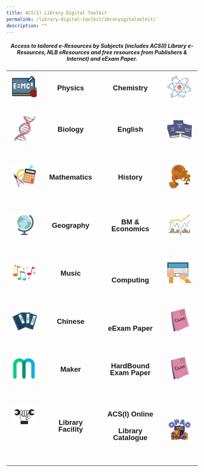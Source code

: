 ```yaml
---
title: ACS(I) Library Digital Toolkit
permalink: /library-digital-toolkit/ibraryigitaloolkit/
description: ""
---
```

<H5 style="text-align: center;"><strong>Access to tailored e-Resources by Subjects (includes ACS(I) Library e-Resources, NLB eResources and free resources from Publishers &amp; Internet) and eExam Paper.</strong></H5>

<table style="box-sizing: border-box; border-collapse: collapse; min-width: 500px; color: #000000; font-family: Arial, sans-serif; font-size: 16px; font-style: normal; font-variant-ligatures: normal; font-variant-caps: normal; font-weight: 400; letter-spacing: normal; orphans: 2; text-align: start; text-transform: none; white-space: normal; widows: 2; word-spacing: 0px; -webkit-text-stroke-width: 0px; text-decoration-thickness: initial; text-decoration-style: initial; text-decoration-color: initial; width: 100%;">
<tbody style="box-sizing: border-box; margin-top: 0px;">
<tr style="box-sizing: border-box; margin-top: 0px;">
<td style="box-sizing: border-box; border-collapse: collapse; padding: 10px 15px; line-height: 18px; text-align: center;"><a style="box-sizing: border-box; background-color: transparent; font-size: 1em; font-family: Arial, sans-serif !important; text-decoration: none; margin-top: 0px;" href="/library-digital-toolkit/physics/physicsedatabaseejournal/"><img class="alignnone wp-image-20461 size-thumbnail" style="box-sizing: border-box; border-style: none; max-width: 100%; height: auto; margin: 0px 20px 20px 0px;" src="/images/Library Digital Toolkit/Physics-150x150.jpg" alt="" width="150" height="150" /></a></td>
<td style="box-sizing: border-box; border-collapse: collapse; padding: 10px 15px; line-height: 18px; text-align: center;">
<h3 style="box-sizing: border-box; font-family: Arial, sans-serif; margin-top: 0px;"><a style="box-sizing: border-box; background-color: transparent; font-size: 1em; font-family: Arial, sans-serif !important; text-decoration: none; margin-top: 0px;" href="/library-digital-toolkit/physics/physicsedatabaseejournal/" rel="noopener noreferrer">Physics</a></h3>
</td>
<td style="box-sizing: border-box; border-collapse: collapse; padding: 10px 15px; line-height: 18px; text-align: center;">
<h3 style="box-sizing: border-box; font-family: Arial, sans-serif; margin-top: 0px;"><a style="box-sizing: border-box; background-color: transparent; font-size: 1em; font-family: Arial, sans-serif !important; text-decoration: none; margin-top: 0px;" href="/library-digital-toolkit/chemistry/hemistryeatabaseeournal/" rel="noopener noreferrer">Chemistry</a></h3>
</td>
<td style="box-sizing: border-box; border-collapse: collapse; padding: 10px 15px; line-height: 18px; text-align: center;"><a style="box-sizing: border-box; background-color: transparent; font-size: 1em; font-family: Arial, sans-serif !important; text-decoration: none; margin-top: 0px;" href="/library-digital-toolkit/chemistry/hemistryeatabaseeournal/"><img class="alignnone wp-image-20451 size-thumbnail" style="box-sizing: border-box; border-style: none; max-width: 100%; height: auto; margin: 0px 20px 20px 0px;" src="/images/Library Digital Toolkit/Chemistry-150x150.jpg" alt="" width="150" height="150" /></a></td>
</tr>
<tr style="box-sizing: border-box;">
<td style="box-sizing: border-box; border-collapse: collapse; padding: 10px 15px; line-height: 18px; text-align: center;">
<h3 style="box-sizing: border-box; font-family: Arial, sans-serif; margin-top: 0px;"><a style="box-sizing: border-box; background-color: transparent; font-size: 1em; font-family: Arial, sans-serif !important; text-decoration: none; margin-top: 0px;" href="https://www.acsindep.moe.edu.sg/library-digital-toolkit/biology-edatabase-ejournal/"><img class="alignnone wp-image-20449 size-thumbnail" style="box-sizing: border-box; border-style: none; max-width: 100%; height: auto; margin: 0px 20px 20px 0px;" src="/images/Library Digital Toolkit/Biology-150x150.jpg" alt="" width="150" height="150" /></a></h3>
</td>
<td style="box-sizing: border-box; border-collapse: collapse; padding: 10px 15px; line-height: 18px; text-align: center;">
<h3 style="box-sizing: border-box; font-family: Arial, sans-serif; margin-top: 0px;"><a style="box-sizing: border-box; background-color: transparent; font-size: 1em; font-family: Arial, sans-serif !important; text-decoration: none; margin-top: 0px;" href="https://www.acsindep.moe.edu.sg/library-digital-toolkit/biology-edatabase-ejournal/" rel="noopener noreferrer">Biology</a></h3>
&nbsp;</td>
<td style="box-sizing: border-box; border-collapse: collapse; padding: 10px 15px; line-height: 18px; text-align: center;">
<h3 style="box-sizing: border-box; font-family: Arial, sans-serif; margin-top: 0px;"><a style="box-sizing: border-box; background-color: transparent; font-size: 1em; font-family: Arial, sans-serif !important; text-decoration: none; margin-top: 0px;" href="https://www.acsindep.moe.edu.sg/library-digital-toolkit/english-edatabase-ejournal/" rel="noopener noreferrer">English</a></h3>
&nbsp;</td>
<td style="box-sizing: border-box; border-collapse: collapse; padding: 10px 15px; line-height: 18px; text-align: center;">
<h3 style="box-sizing: border-box; font-family: Arial, sans-serif; margin-top: 0px;"><a style="box-sizing: border-box; background-color: transparent; font-size: 1em; font-family: Arial, sans-serif !important; text-decoration: none; margin-top: 0px;" href="https://www.acsindep.moe.edu.sg/library-digital-toolkit/english-edatabase-ejournal/"><img class="alignnone wp-image-20455 size-thumbnail" style="box-sizing: border-box; border-style: none; max-width: 100%; height: auto; margin: 0px 20px 20px 0px;" src="/images/Library Digital Toolkit/English-150x150.jpg" alt="" width="150" height="150" /></a></h3>
</td>
</tr>
<tr style="box-sizing: border-box;">
<td style="box-sizing: border-box; border-collapse: collapse; padding: 10px 15px; line-height: 18px; text-align: center;">
<h3 style="box-sizing: border-box; font-family: Arial, sans-serif; margin-top: 0px;"><a style="box-sizing: border-box; background-color: transparent; font-size: 1em; font-family: Arial, sans-serif !important; text-decoration: none; margin-top: 0px;" href="https://www.acsindep.moe.edu.sg/library-digital-toolkit/mathematics-edatabase-ejournal/"><img class="alignnone wp-image-20458 size-thumbnail" style="box-sizing: border-box; border-style: none; max-width: 100%; height: auto; margin: 0px 20px 20px 0px;" src="/images/Library Digital Toolkit/Mathematics-150x150.jpg" alt="" width="150" height="150" /></a></h3>
</td>
<td style="box-sizing: border-box; border-collapse: collapse; padding: 10px 15px; line-height: 18px; text-align: center;">
<h3 style="box-sizing: border-box; font-family: Arial, sans-serif; margin-top: 0px;"><a style="box-sizing: border-box; background-color: transparent; font-size: 1em; font-family: Arial, sans-serif !important; text-decoration: none; margin-top: 0px;" href="https://www.acsindep.moe.edu.sg/library-digital-toolkit/mathematics-edatabase-ejournal/" rel="noopener noreferrer">Mathematics</a></h3>
&nbsp;</td>
<td style="box-sizing: border-box; border-collapse: collapse; padding: 10px 15px; line-height: 18px; text-align: center;">
<h3 style="box-sizing: border-box; font-family: Arial, sans-serif; margin-top: 0px;"><a style="box-sizing: border-box; background-color: transparent; font-size: 1em; font-family: Arial, sans-serif !important; text-decoration: none; margin-top: 0px;" href="https://www.acsindep.moe.edu.sg/library-digital-toolkit/history-edatabase-ejournal/" rel="noopener noreferrer">History</a></h3>
&nbsp;</td>
<td style="box-sizing: border-box; border-collapse: collapse; padding: 10px 15px; line-height: 18px; text-align: center;">
<h3 style="box-sizing: border-box; font-family: Arial, sans-serif; margin-top: 0px;"><a style="box-sizing: border-box; background-color: transparent; font-size: 1em; font-family: Arial, sans-serif !important; text-decoration: none; margin-top: 0px;" href="https://www.acsindep.moe.edu.sg/library-digital-toolkit/history-edatabase-ejournal/"><img class="alignnone wp-image-20457 size-thumbnail" style="box-sizing: border-box; border-style: none; max-width: 100%; height: auto; margin: 0px 20px 20px 0px;" src="/images/Library Digital Toolkit/History-150x150.jpg" alt="" width="150" height="150" /></a></h3>
</td>
</tr>
<tr style="box-sizing: border-box;">
<td style="box-sizing: border-box; border-collapse: collapse; padding: 10px 15px; line-height: 18px; text-align: center;">
<h3 style="box-sizing: border-box; font-family: Arial, sans-serif; margin-top: 0px;"><a style="box-sizing: border-box; background-color: transparent; font-size: 1em; font-family: Arial, sans-serif !important; text-decoration: none; margin-top: 0px;" href="https://www.acsindep.moe.edu.sg/library-digital-toolkit/geography-edatabase-ejournal/"><img class="alignnone wp-image-20456 size-thumbnail" style="box-sizing: border-box; border-style: none; max-width: 100%; height: auto; margin: 0px 20px 20px 0px;" src="/images/Library Digital Toolkit/Geography-150x150.jpg" alt="" width="150" height="150" /></a></h3>
</td>
<td style="box-sizing: border-box; border-collapse: collapse; padding: 10px 15px; line-height: 18px; text-align: center;">
<h3 style="box-sizing: border-box; font-family: Arial, sans-serif; margin-top: 0px;"><a style="box-sizing: border-box; background-color: transparent; font-size: 1em; font-family: Arial, sans-serif !important; text-decoration: none; margin-top: 0px;" href="https://www.acsindep.moe.edu.sg/library-digital-toolkit/geography-edatabase-ejournal/" rel="noopener noreferrer">Geography</a></h3>
&nbsp;</td>
<td style="box-sizing: border-box; border-collapse: collapse; padding: 10px 15px; line-height: 18px; text-align: center;">
<h3 style="box-sizing: border-box; font-family: Arial, sans-serif; margin-top: 0px;"><a style="box-sizing: border-box; background-color: transparent; font-size: 1em; font-family: Arial, sans-serif !important; text-decoration: none; margin-top: 0px;" href="https://www.acsindep.moe.edu.sg/library-digital-toolkit/business-and-management-edatabase-ejournal/" rel="noopener noreferrer">BM &amp; Economics</a></h3>
&nbsp;</td>
<td style="box-sizing: border-box; border-collapse: collapse; padding: 10px 15px; line-height: 18px; text-align: center;">
<h3 style="box-sizing: border-box; font-family: Arial, sans-serif; margin-top: 0px;"><a style="box-sizing: border-box; background-color: transparent; font-size: 1em; font-family: Arial, sans-serif !important; text-decoration: none; margin-top: 0px;" href="https://www.acsindep.moe.edu.sg/library-digital-toolkit/business-and-management-edatabase-ejournal/"><img class="alignnone wp-image-20450 size-thumbnail" style="box-sizing: border-box; border-style: none; max-width: 100%; height: auto; margin: 0px 20px 20px 0px;" src="/images/Library Digital Toolkit/BM-and-Economics-150x150.jpg" alt="" width="150" height="150" /></a></h3>
</td>
</tr>
<tr style="box-sizing: border-box;">
<td style="box-sizing: border-box; border-collapse: collapse; padding: 10px 15px; line-height: 18px; text-align: center;">
<h3 style="box-sizing: border-box; font-family: Arial, sans-serif; margin-top: 0px;"><a style="box-sizing: border-box; background-color: transparent; font-size: 1em; font-family: Arial, sans-serif !important; text-decoration: none; margin-top: 0px;" href="https://www.acsindep.moe.edu.sg/library-digital-toolkit/music-edatabase-ejournal/"><img class="alignnone wp-image-20459 size-thumbnail" style="box-sizing: border-box; border-style: none; max-width: 100%; height: auto; margin: 0px 20px 20px 0px;" src="/images/Library Digital Toolkit/Music-150x150.jpg" alt="" width="150" height="150" /></a></h3>
</td>
<td style="box-sizing: border-box; border-collapse: collapse; padding: 10px 15px; line-height: 18px; text-align: center;">
<h3 style="box-sizing: border-box; font-family: Arial, sans-serif; margin-top: 0px;"><a style="box-sizing: border-box; background-color: transparent; font-size: 1em; font-family: Arial, sans-serif !important; text-decoration: none; margin-top: 0px;" href="https://www.acsindep.moe.edu.sg/library-digital-toolkit/music-edatabase-ejournal/" rel="noopener noreferrer">Music</a></h3>
&nbsp;</td>
<td style="box-sizing: border-box; border-collapse: collapse; padding: 10px 15px; line-height: 18px; text-align: center;">&nbsp;
<h3 style="box-sizing: border-box; font-family: Arial, sans-serif; margin-top: 0px;"><a style="box-sizing: border-box; background-color: transparent; font-size: 1em; font-family: Arial, sans-serif !important; text-decoration: none; margin-top: 0px;" href="https://www.acsindep.moe.edu.sg/library-digital-toolkit/computing-edatabase-ejournal/" rel="noopener noreferrer">Computing</a></h3>
</td>
<td style="box-sizing: border-box; border-collapse: collapse; padding: 10px 15px; line-height: 18px; text-align: center;">
<h3 style="box-sizing: border-box; font-family: Arial, sans-serif; margin-top: 0px;"><a style="box-sizing: border-box; background-color: transparent; font-size: 1em; font-family: Arial, sans-serif !important; text-decoration: none; margin-top: 0px;" href="https://www.acsindep.moe.edu.sg/library-digital-toolkit/computing-edatabase-ejournal/"><img class="alignnone wp-image-20453 size-thumbnail" style="box-sizing: border-box; border-style: none; max-width: 100%; height: auto; margin: 0px 20px 20px 0px;" src="/images/Library Digital Toolkit/Computing-150x150.jpg" alt="" width="150" height="150" /></a></h3>
</td>
</tr>
<tr style="box-sizing: border-box;">
<td style="box-sizing: border-box; border-collapse: collapse; padding: 10px 15px; line-height: 18px; text-align: center;">
<h3 style="box-sizing: border-box; font-family: Arial, sans-serif; margin-top: 0px;"><a style="box-sizing: border-box; background-color: transparent; font-size: 1em; font-family: Arial, sans-serif !important; text-decoration: none; margin-top: 0px;" href="https://www.acsindep.moe.edu.sg/library-digital-toolkit/chinese-edatabase-ejournal/"><img class="alignnone wp-image-20452 size-thumbnail" style="box-sizing: border-box; border-style: none; max-width: 100%; height: auto; margin: 0px 20px 20px 0px;" src="/images/Library Digital Toolkit/Chinese-150x150.jpg" alt="" width="150" height="150" /></a></h3>
</td>
<td style="box-sizing: border-box; border-collapse: collapse; padding: 10px 15px; line-height: 18px; text-align: center;">
<h3 style="box-sizing: border-box; font-family: Arial, sans-serif; margin-top: 0px;"><a style="box-sizing: border-box; background-color: transparent; font-size: 1em; font-family: Arial, sans-serif !important; text-decoration: none; margin-top: 0px;" href="https://www.acsindep.moe.edu.sg/library-digital-toolkit/chinese-edatabase-ejournal/">Chinese</a></h3>
&nbsp;</td>
<td style="box-sizing: border-box; border-collapse: collapse; padding: 10px 15px; line-height: 18px; text-align: center;">&nbsp;
<h3 style="box-sizing: border-box; font-family: Arial, sans-serif; margin-top: 0px;"><a style="box-sizing: border-box; background-color: transparent; font-size: 1em; font-family: Arial, sans-serif !important; text-decoration: none; margin-top: 0px;" href="https://www.acsindep.moe.edu.sg/library-digital-toolkit/year-4-eexam-paper/">eExam Paper</a></h3>
</td>
<td style="box-sizing: border-box; border-collapse: collapse; padding: 10px 15px; line-height: 18px; text-align: center;">
<h3 style="box-sizing: border-box; font-family: Arial, sans-serif; margin-top: 0px;"><a style="box-sizing: border-box; background-color: transparent; font-size: 1em; font-family: Arial, sans-serif !important; text-decoration: none; margin-top: 0px;" href="https://www.acsindep.moe.edu.sg/library-digital-toolkit/year-4-eexam-paper/"><img class="alignnone wp-image-20454 size-thumbnail" style="box-sizing: border-box; border-style: none; max-width: 100%; height: auto; margin: 0px 20px 20px 0px;" src="/images/Library Digital Toolkit/eExam-paper-150x150.jpg" alt="" width="150" height="150" /></a></h3>
</td>
</tr>
<tr style="box-sizing: border-box;">
<td style="box-sizing: border-box; border-collapse: collapse; padding: 10px 15px; line-height: 18px; text-align: center;">
<h3 style="box-sizing: border-box; font-family: Arial, sans-serif; margin-top: 0px;"><a style="box-sizing: border-box; background-color: transparent; font-size: 1em; font-family: Arial, sans-serif !important; text-decoration: none; margin-top: 0px;" href="https://www.acsindep.moe.edu.sg/library-digital-toolkit/maker-open-source-resources-limited-time/"><img class="alignnone wp-image-20448 size-thumbnail" style="box-sizing: border-box; border-style: none; max-width: 100%; height: auto; margin: 0px 20px 20px 0px;" src="/images/Library Digital Toolkit/Maker-150x150.jpg" alt="" width="150" height="150" /></a></h3>
</td>
<td style="box-sizing: border-box; border-collapse: collapse; padding: 10px 15px; line-height: 18px; text-align: center;">
<h3 style="box-sizing: border-box; font-family: Arial, sans-serif; margin-top: 0px;"><a style="box-sizing: border-box; background-color: transparent; font-size: 1em; font-family: Arial, sans-serif !important; text-decoration: none; margin-top: 0px;" href="https://www.acsindep.moe.edu.sg/library-digital-toolkit/maker-open-source-resources-limited-time/" target="_blank" rel="noopener noreferrer"><strong style="box-sizing: border-box; font-weight: bolder; margin-top: 0px;">Maker</strong></a></h3>
&nbsp;</td>
<td style="box-sizing: border-box; border-collapse: collapse; padding: 10px 15px; line-height: 18px; text-align: center;">
<h3 style="box-sizing: border-box; font-family: Arial, sans-serif; margin-top: 0px;"><a style="box-sizing: border-box; background-color: transparent; font-size: 1em; font-family: Arial, sans-serif !important; text-decoration: none; margin-top: 0px;" href="https://www.acsindep.moe.edu.sg/library-digital-toolkit/hardbound-exam-paper/">HardBound Exam Paper</a></h3>
&nbsp;</td>
<td style="box-sizing: border-box; border-collapse: collapse; padding: 10px 15px; line-height: 18px; text-align: center;">
<h3 style="box-sizing: border-box; font-family: Arial, sans-serif; margin-top: 0px;"><a style="box-sizing: border-box; background-color: transparent; font-size: 1em; font-family: Arial, sans-serif !important; text-decoration: none; margin-top: 0px;" href="https://www.acsindep.moe.edu.sg/library-digital-toolkit/hardbound-exam-paper/"><img class="alignnone wp-image-20454 size-thumbnail" style="box-sizing: border-box; border-style: none; max-width: 100%; height: auto; margin: 0px 20px 20px 0px;" src="/images/Library Digital Toolkit/eExam-paper-150x150.jpg" alt="" width="150" height="150" /></a></h3>
</td>
</tr>
<tr style="box-sizing: border-box;">
<td style="box-sizing: border-box; border-collapse: collapse; padding: 10px 15px; line-height: 18px; text-align: center;">
<h3 style="box-sizing: border-box; font-family: Arial, sans-serif; margin-top: 0px;"><a style="box-sizing: border-box; background-color: transparent; font-size: 1em; font-family: Arial, sans-serif !important; text-decoration: none; margin-top: 0px;" href="https://www.acsindep.moe.edu.sg/library-digital-toolkit/library-facility/" target="_blank" rel="noopener noreferrer"><img class="alignnone wp-image-21133 size-thumbnail" style="box-sizing: border-box; border-style: none; max-width: 100%; height: auto; margin: 0px 20px 20px 0px;" src="/images/Library Digital Toolkit/Library-Facility-150x150.jpg" alt="" width="150" height="150" /></a></h3>
<h3 style="box-sizing: border-box; font-family: Arial, sans-serif;">&nbsp;</h3>
</td>
<td style="box-sizing: border-box; border-collapse: collapse; padding: 10px 15px; line-height: 18px; text-align: center;">
<h3 style="box-sizing: border-box; font-family: Arial, sans-serif; margin-top: 0px;"><strong style="box-sizing: border-box; font-weight: bolder; margin-top: 0px;"><a style="box-sizing: border-box; background-color: transparent; font-size: 1em; font-family: Arial, sans-serif !important; text-decoration: none; margin-top: 0px;" href="https://www.acsindep.moe.edu.sg/library-digital-toolkit/library-facility/" target="_blank" rel="noopener noreferrer">Library Facility</a></strong></h3>
&nbsp;</td>
<td style="box-sizing: border-box; border-collapse: collapse; padding: 10px 15px; line-height: 18px; text-align: center;">
<h3 style="box-sizing: border-box; font-family: Arial, sans-serif; margin-top: 0px;"><a style="box-sizing: border-box; background-color: transparent; font-size: 1em; font-family: Arial, sans-serif !important; text-decoration: none; margin-top: 0px;" href="https://schoolibrary.moe.edu.sg/anglochineseindependent/cgi-bin/spydus.exe/MSGTRN/WPAC/HOME"><strong style="box-sizing: border-box; font-weight: bolder; margin-top: 0px;">ACS(I) Online</strong></a></h3>
<h3 style="box-sizing: border-box; font-family: Arial, sans-serif;"><a style="box-sizing: border-box; background-color: transparent; font-size: 1em; font-family: Arial, sans-serif !important; text-decoration: none; margin-top: 0px;" href="https://schoolibrary.moe.edu.sg/anglochineseindependent/cgi-bin/spydus.exe/MSGTRN/WPAC/HOME"><strong style="box-sizing: border-box; font-weight: bolder; margin-top: 0px;">Library Catalogue</strong></a></h3>
&nbsp;</td>
<td style="box-sizing: border-box; border-collapse: collapse; padding: 10px 15px; line-height: 18px; text-align: center;">
<h3 style="box-sizing: border-box; font-family: Arial, sans-serif;"><a style="box-sizing: border-box; background-color: transparent; font-size: 1em; font-family: Arial, sans-serif !important; text-decoration: none; margin-top: 0px;" href="https://schoolibrary.moe.edu.sg/anglochineseindependent/cgi-bin/spydus.exe/MSGTRN/WPAC/HOME"><img class="alignnone wp-image-20460 size-thumbnail" style="box-sizing: border-box; border-style: none; max-width: 100%; height: auto; margin: 0px 20px 20px 0px;" src="/images/Library Digital Toolkit/OPAC-150x150.jpg" alt="" width="150" height="150" /></a></h3>
</td>
</tr>
</tbody>
</table>
<p>&nbsp;</p>